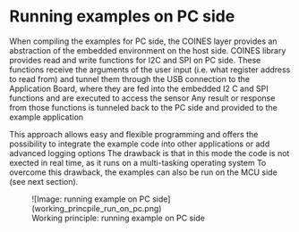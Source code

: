 # Running examples on PC side
When compiling the examples for PC side, the COINES layer provides an abstraction of the embedded environment on the host side.
COINES library provides read and write functions for I2C and SPI on PC side.
These functions receive the arguments of the user input (i.e. what register address to read from) and tunnel them through the USB connection to the Application Board, where they are fed into the embedded I2 C and SPI functions and are executed to access the sensor
Any result or response from those functions is tunneled back to the PC side and provided to the example application

This approach allows easy and flexible programming and offers the possibility to integrate the example code into other applications or add advanced logging options
The drawback is that in this mode the code is not exected in real time, as it runs on a multi-tasking operating system
To overcome this drawback, the examples can also be run on the MCU side (see next section).

<figure markdown>
  ![Image: running example on PC side](working_princpile_run_on_pc.png)
  <figcaption>Working principle: running example on PC side</figcaption>
</figure>